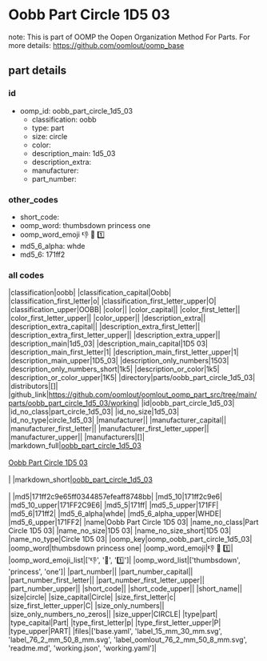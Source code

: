 # Oobb Part Circle 1D5 03  

note: This is part of OOMP the Oopen Organization Method For Parts. For more details: https://github.com/oomlout/oomp_base

##  part details





### id
* oomp_id: oobb_part_circle_1d5_03
  * classification: oobb
  * type: part
  * size: circle
  * color: 
  * description_main: 1d5_03
  * description_extra: 
  * manufacturer: 
  * part_number: 

### other_codes
* short_code: 
* oomp_word: thumbsdown princess one
* oomp_word_emoji :thumbsdown: :princess: :one:
* md5_6_alpha: whde
* md5_6: 171ff2

### all codes 
|classification|oobb|
|classification_capital|Oobb|
|classification_first_letter|o|
|classification_first_letter_upper|O|
|classification_upper|OOBB|
|color||
|color_capital||
|color_first_letter||
|color_first_letter_upper||
|color_upper||
|description_extra||
|description_extra_capital||
|description_extra_first_letter||
|description_extra_first_letter_upper||
|description_extra_upper||
|description_main|1d5_03|
|description_main_capital|1D5 03|
|description_main_first_letter|1|
|description_main_first_letter_upper|1|
|description_main_upper|1D5_03|
|description_only_numbers|1503|
|description_only_numbers_short|1k5|
|description_or_color|1k5|
|description_or_color_upper|1K5|
|directory|parts/oobb_part_circle_1d5_03|
|distributors|[]|
|github_link|https://github.com/oomlout/oomlout_oomp_part_src/tree/main/parts/oobb_part_circle_1d5_03/working|
|id|oobb_part_circle_1d5_03|
|id_no_class|part_circle_1d5_03|
|id_no_size|1d5_03|
|id_no_type|circle_1d5_03|
|manufacturer||
|manufacturer_capital||
|manufacturer_first_letter||
|manufacturer_first_letter_upper||
|manufacturer_upper||
|manufacturers|[]|
|markdown_full|[oobb_part_circle_1d5_03](https://github.com/oomlout/oomlout_oomp_part_src/tree/main/parts/oobb_part_circle_1d5_03/working)<br>[](https://github.com/oomlout/oomlout_oomp_part_src/tree/main/parts/oobb_part_circle_1d5_03/working)<br>[Oobb Part Circle 1D5 03](https://github.com/oomlout/oomlout_oomp_part_src/tree/main/parts/oobb_part_circle_1d5_03/working)<br><br>|
|markdown_short|[oobb_part_circle_1d5_03](https://github.com/oomlout/oomlout_oomp_part_src/tree/main/parts/oobb_part_circle_1d5_03/working)<br><br>|
|md5|171ff2c9e65ff0344857efeaff8748bb|
|md5_10|171ff2c9e6|
|md5_10_upper|171FF2C9E6|
|md5_5|171ff|
|md5_5_upper|171FF|
|md5_6|171ff2|
|md5_6_alpha|whde|
|md5_6_alpha_upper|WHDE|
|md5_6_upper|171FF2|
|name|Oobb Part Circle 1D5 03|
|name_no_class|Part Circle 1D5 03|
|name_no_size|1D5 03|
|name_no_size_short|1D5 03|
|name_no_type|Circle 1D5 03|
|oomp_key|oomp_oobb_part_circle_1d5_03|
|oomp_word|thumbsdown princess one|
|oomp_word_emoji|:thumbsdown: :princess: :one:|
|oomp_word_emoji_list|[':thumbsdown:', ':princess:', ':one:']|
|oomp_word_list|['thumbsdown', 'princess', 'one']|
|part_number||
|part_number_capital||
|part_number_first_letter||
|part_number_first_letter_upper||
|part_number_upper||
|short_code||
|short_code_upper||
|short_name||
|size|circle|
|size_capital|Circle|
|size_first_letter|c|
|size_first_letter_upper|C|
|size_only_numbers||
|size_only_numbers_no_zeros||
|size_upper|CIRCLE|
|type|part|
|type_capital|Part|
|type_first_letter|p|
|type_first_letter_upper|P|
|type_upper|PART|
|files|['base.yaml', 'label_15_mm_30_mm.svg', 'label_76_2_mm_50_8_mm.svg', 'label_oomlout_76_2_mm_50_8_mm.svg', 'readme.md', 'working.json', 'working.yaml']|
